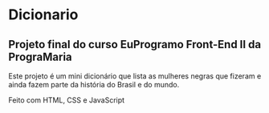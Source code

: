# Dicionario
## Projeto final do curso EuProgramo Front-End II da PrograMaria

Este projeto é um mini dicionário que lista as mulheres negras que fizeram e ainda fazem parte da história do Brasil e do mundo.

Feito com HTML, CSS e JavaScript